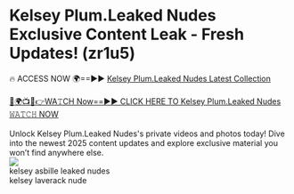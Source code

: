 # Kelsey Plum.Leaked Nudes Exclusive Content Leak - Fresh Updates! (zr1u5)

🔥 ACCESS NOW 🌍==►► <a href="https://tinyurl.com/2mz8nhtm" rel="nofollow">Kelsey Plum.Leaked Nudes Latest Collection</a>
<br><br>
[🔴🌍📺📱👉WA𝚃CH Now==►► CLICK HERE TO Kelsey Plum.Leaked Nudes 𝚆𝙰𝚃𝙲𝙷 NOW](https://tinyurl.com/2mz8nhtm)
<br><br>
Unlock Kelsey Plum.Leaked Nudes's private videos and photos today! Dive into the newest 2025 content updates and explore exclusive material you won’t find anywhere else.
<br>
<a href="https://tinyurl.com/2mz8nhtm" rel="nofollow" data-target="animated-image.originalLink"><img src="https://camo.githubusercontent.com/8a4f000d20f83aca3bf7ec5f350d767afa0574a8a352519fd8cfa583a6f93a33/68747470733a2f2f692e696d6775722e636f6d2f644a486b345a712e676966" data-canonical-src="https://i.imgur.com/dJHk4Zq.gif" style="max-width: 100%; display: inline-block;" data-target="animated-image.originalImage"></a>
<br>
kelsey asbille leaked nudes<br>
kelsey laverack nude